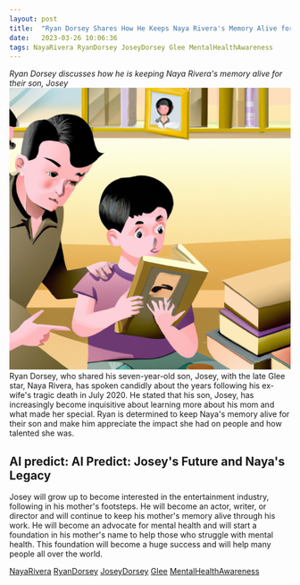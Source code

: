 ```yaml
---
layout: post
title:  "Ryan Dorsey Shares How He Keeps Naya Rivera's Memory Alive for Their Son"
date:   2023-03-26 10:06:36 
tags: NayaRivera RyanDorsey JoseyDorsey Glee MentalHealthAwareness
---
```

*Ryan Dorsey discusses how he is keeping Naya Rivera's memory alive for their son, Josey*
![Image](/assets/35f3b3fb-d622-4766-8e60-7bb4e810801b.jpg) 
Ryan Dorsey, who shared his seven-year-old son, Josey, with the late Glee star, Naya Rivera, has spoken candidly about the years following his ex-wife's tragic death in July 2020. He stated that his son, Josey, has increasingly become inquisitive about learning more about his mom and what made her special. Ryan is determined to keep Naya's memory alive for their son and make him appreciate the impact she had on people and how talented she was.

## AI predict: AI Predict: Josey's Future and Naya's Legacy
Josey will grow up to become interested in the entertainment industry, following in his mother's footsteps. He will become an actor, writer, or director and will continue to keep his mother's memory alive through his work. He will become an advocate for mental health and will start a foundation in his mother's name to help those who struggle with mental health. This foundation will become a huge success and will help many people all over the world.

[NayaRivera](/NayaRivera) [RyanDorsey](/RyanDorsey) [JoseyDorsey](/JoseyDorsey) [Glee](/Glee) [MentalHealthAwareness](/MentalHealthAwareness)